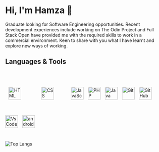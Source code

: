 <h1  align="left"> Hi, I'm Hamza 👋</h2>

<p  align="left">Graduate looking for Software Engineering opportunities. Recent development experiences include working on
The Odin Project and Full Stack Open have provided me with the required skills to work in a commercial
environment. Keen to share with you what I have learnt and explore new ways of working.
</p>


<h2  align="left">Languages & Tools</h2>

<p align="left">
<img alt="HTML" width="40px" style="margin:10px;" src="https://cdn.jsdelivr.net/gh/devicons/devicon/icons/html5/html5-plain.svg" />
<img alt="CSS" width="40px" style="margin:50px;" src="https://cdn.jsdelivr.net/gh/devicons/devicon/icons/css3/css3-plain.svg" />
<img alt="JavaScript" width="40px" style="margin-right:10px;" src="https://cdn.jsdelivr.net/gh/devicons/devicon/icons/javascript/javascript-plain.svg" />
<img alt="PHP" width="40px" style="margin-right:10px;" src="https://cdn.jsdelivr.net/gh/devicons/devicon/icons/php/php-original.svg" />
<img alt="Java" width="40px" style="margin-right:10px;" src="https://cdn.jsdelivr.net/gh/devicons/devicon/icons/java/java-original.svg"/>
 <img  alt="Git" width="40px" style="padding-right:10px;"  src="https://cdn.jsdelivr.net/gh/devicons/devicon/icons/git/git-original.svg" />
<img  alt="GitHub" width="40px" style="padding-right:10px;"  src="https://cdn.jsdelivr.net/gh/devicons/devicon/icons/github/github-original.svg" />
<img  alt="VsCode" width="40px" style="padding-right:10px;" src="https://cdn.jsdelivr.net/gh/devicons/devicon/icons/vscode/vscode-original.svg" />
<img  alt="androidstudio" width="40px" style="padding-right:10px;" src="https://cdn.jsdelivr.net/gh/devicons/devicon/icons/androidstudio/androidstudio-original.svg" />
</p>

#

![Top Langs](https://github-readme-stats.vercel.app/api/top-langs/?username=h4m24-a&layout=compact)
